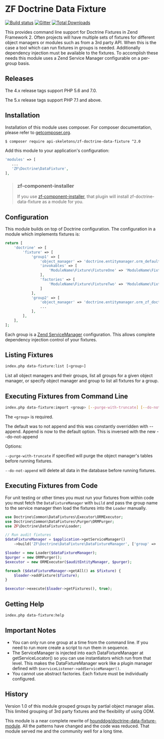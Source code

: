 ZF Doctrine Data Fixture
========================

[![Build status](https://api.travis-ci.org/API-Skeletons/zf-doctrine-data-fixture.svg)](http://travis-ci.org/API-Skeletons/zf-doctrine-data-fixture)
[![Gitter](https://badges.gitter.im/api-skeletons/open-source.svg)](https://gitter.im/api-skeletons/open-source)
[![Total Downloads](https://poser.pugx.org/API-Skeletons/zf-doctrine-data-fixture/downloads)](https://packagist.org/packages/API-Skeletons/zf-doctrine-data-fixture)


This provides command line support for Doctrine Fixtures in Zend Framework 2.
Often projects will have multiple sets of fixtures for different object managers or modules such as
from a 3rd party API.  When this is the case a tool which can run fixtures in groups is needed.
Additionally dependency injection must be available to the fixtures.  To accomplish these needs
this module uses a Zend Service Manager configurable on a per-group basis.


Releases
--------

The 4.x release tags support PHP 5.6 and 7.0.

The 5.x release tags support PHP 7.1 and above.


Installation
------------

Installation of this module uses composer. For composer documentation, please refer to
[getcomposer.org](http://getcomposer.org/).

```sh
$ composer require api-skeletons/zf-doctrine-data-fixture ^2.0
```

Add this module to your application's configuration:

```php
'modules' => [
   ...
   'ZF\Doctrine\DataFixture',
],
```

> ### zf-component-installer
>
> If you use [zf-component-installer](https://github.com/zendframework/zf-component-installer),
> that plugin will install zf-doctrine-data-fixture as a module for you.


Configuration
--------------

This module builds on top of Doctrine configuration.  The configuration in a module which implements fixtures is:

```php
return [
    'doctrine' => [
        'fixture' => [
            'group1' => [
                'object_manager' => 'doctrine.entitymanager.orm_default',
                'invokables' => [
                    'ModuleName\Fixture\FixtureOne' => 'ModuleName\Fixture\FixtureOne',
                ],
                'factories' => [
                    'ModuleName\Fixture\FixtureTwo' => 'ModuleName\Fixture\FixtureTwoFactory',
                ]
            ],
            'group2' => [
                'object_manager' => 'doctrine.entitymanager.orm_zf_doctrine_audit',
                ...
            ],
        ],
    ],
];
```

Each group is a [Zend ServiceManager](http://framework.zend.com/manual/current/en/in-depth-guide/services-and-servicemanager.html) configuration.  This allows complete dependency injection control of your fixtures.


Listing Fixtures
----------------

```sh
index.php data-fixture:list [<group>]
```

List all object managers and their groups, list all groups for a given object manager, or specify object manager and group to list all fixtures for a group.


Executing Fixtures from Command Line
------------------

```sh
index.php data-fixture:import <group> [--purge-with-truncate] [--do-not-append]
```

The `<group>` is required.

The default was to not append and this was constantly overridden with --append.
Append is now to the default option.  This is inversed with the new --do-not-append

Options:

`--purge-with-truncate` if specified will purge the object manager's tables before running fixtures.

`--do-not-append` will delete all data in the database before running fixtures.


Executing Fixtures from Code
----------------------------

For unit testing or other times you must run your fixtures from within code
you must fetch the `DataFixtureManager` with `build` and pass the group name
to the service manager then load the fixtures into the `Loader` manually.

```php
use Doctrine\Common\DataFixtures\Executor\ORMExecutor;
use Doctrine\Common\DataFixtures\Purger\ORMPurger;
use ZF\Doctrine\DataFixture\Loader;

// Run audit fixtures
$dataFixtureManager = $application->getServiceManager()
    ->build('ZF\Doctrine\DataFixture\DataFixtureManager', ['group' => 'zf-doctrine-audit']);

$loader = new Loader($dataFixtureManager);
$purger = new ORMPurger();
$executor = new ORMExecutor($auditEntityManager, $purger);

foreach ($dataFixtureManager->getAll() as $fixture) {
    $loader->addFixture($fixture);
}

$executor->execute($loader->getFixtures(), true);
```

Getting Help
------------

```sh
index.php data-fixture:help
```


Important Notes
---------------

* You can only run one group at a time from the command line.  If you need to run more create a script to run them in sequence.
* The ServiceManager is injected into each DataFixtureManager at getServiceLocator() so you can use instantiators which run from that level.  This makes the DataFixtureManager work like a plugin manager defined with `$serviceListener->addServiceManager()`.
* You cannot use abstract factories.  Each fixture must be individually configured.

History
-------

Version 1.0 of this module grouped groups by partial object manager alias.  This limited grouping of 3rd party fixtures and the flexibility of using ODM.

This module is a near complete rewrite of [hounddog/doctrine-data-fixture-module](https://github.com/Hounddog/DoctrineDataFixtureModule).  All the patterns have changed and the code was reduced.  That module served me and the community well for a long time.

